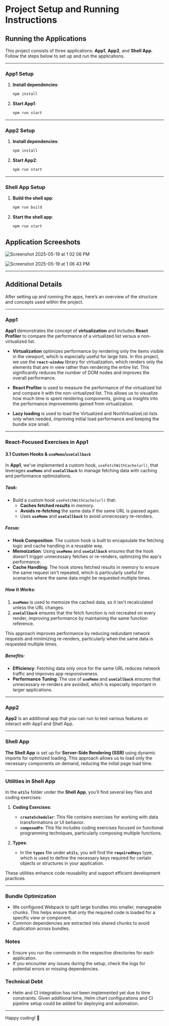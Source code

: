 # Project Setup and Running Instructions

## Running the Applications

This project consists of three applications: **App1**, **App2**, and **Shell App**. Follow the steps below to set up and run the applications.

---

### App1 Setup

1. **Install dependencies**:
    ```bash
    npm install
    ```

2. **Start App1**:
    ```bash
    npm run start
    ```

---

### App2 Setup

1. **Install dependencies**:
    ```bash
    npm install
    ```

2. **Start App2**:
    ```bash
    npm run start
    ```

---

### Shell App Setup

1. **Build the shell app**:
    ```bash
    npm run build
    ```

2. **Start the shell app**:
    ```bash
    npm run start
    ```

## Application Screeshots
   
![Screenshot 2025-05-19 at 1 02 06 PM](https://github.com/user-attachments/assets/a81d0107-cb8c-4b80-845a-fa1e800cb4ce)


![Screenshot 2025-05-19 at 1 06 43 PM](https://github.com/user-attachments/assets/a9171508-5e47-45cf-baec-1d891e139d0f)


---

## Additional Details

After setting up and running the apps, here’s an overview of the structure and concepts used within the project.

---

### App1

**App1** demonstrates the concept of **virtualization** and includes **React Profiler** to compare the performance of a virtualized list versus a non-virtualized list. 

- **Virtualization** optimizes performance by rendering only the items visible in the viewport, which is especially useful for large lists. In this project, we use the **`react-window`** library for virtualization, which renders only the elements that are in view rather than rendering the entire list. This significantly reduces the number of DOM nodes and improves the overall performance.

- **React Profiler** is used to measure the performance of the virtualized list and compare it with the non-virtualized list. This allows us to visualize how much time is spent rendering components, giving us insights into the performance improvements gained from virtualization.

- **Lazy loading** is used to load the Virtualized and NonVirtualizeList lists only when needed, improving initial load performance and keeping the bundle size small.

---

### React-Focused Exercises in App1

#### 3.1 **Custom Hooks & `useMemo`/`useCallback`**

In **App1**, we've implemented a custom hook, `useFetchWithCache(url)`, that leverages **`useMemo`** and **`useCallback`** to manage fetching data with caching and performance optimizations.

##### Task:
- Build a custom hook `useFetchWithCache(url)` that:
  - **Caches fetched results** in memory.
  - **Avoids re-fetching** the same data if the same URL is passed again.
  - Uses **`useMemo`** and **`useCallback`** to avoid unnecessary re-renders.

##### Focus:
- **Hook Composition**: The custom hook is built to encapsulate the fetching logic and cache handling in a reusable way.
- **Memoization**: Using **`useMemo`** and **`useCallback`** ensures that the hook doesn’t trigger unnecessary fetches or re-renders, optimizing the app's performance.
- **Cache Handling**: The hook stores fetched results in memory to ensure the same request isn't repeated, which is particularly useful for scenarios where the same data might be requested multiple times.

##### How It Works:
1. **`useMemo`** is used to memoize the cached data, so it isn't recalculated unless the URL changes.
2. **`useCallback`** ensures that the fetch function is not recreated on every render, improving performance by maintaining the same function reference.

This approach improves performance by reducing redundant network requests and minimizing re-renders, particularly when the same data is requested multiple times.

##### Benefits:
- **Efficiency**: Fetching data only once for the same URL reduces network traffic and improves app responsiveness.
- **Performance Tuning**: The use of **`useMemo`** and **`useCallback`** ensures that unnecessary re-renders are avoided, which is especially important in larger applications.

---

### App2

**App2** is an additional app that you can run to test various features or interact with App1 and Shell App.

---

### Shell App

**The Shell App** is set up for **Server-Side Rendering (SSR)** using dynamic imports for optimized loading. This approach allows us to load only the necessary components on demand, reducing the initial page load time.

---

### Utilities in Shell App

In the **`utils`** folder under the **Shell App**, you’ll find several key files and coding exercises:

1. **Coding Exercises**:
   - **`createScheduler`**: This file contains exercises for working with data transformations or UI behavior.
   - **`composedFn`**: This file includes coding exercises focused on functional programming techniques, particularly composing multiple functions.
   
2. **Types**:
   - In the **`types`** file under **`utils`**, you will find the **`requiredKeys`** type, which is used to define the necessary keys required for certain objects or structures in your application.

These utilities enhance code reusability and support efficient development practices.

---

### Bundle Optimization
 - We configured Webpack to split large bundles into smaller, manageable chunks. This helps ensure that only the required code is loaded for a specific view or component.
 - Common dependencies are extracted into shared chunks to avoid duplication across bundles.

### Notes
- Ensure you run the commands in the respective directories for each application.
- If you encounter any issues during the setup, check the logs for potential errors or missing dependencies.

### Technical Debt

- Helm and CI integration has not been implemented yet due to time constraints.
Given additional time, Helm chart configurations and CI pipeline setup could be added for deploying and automation.

---

Happy coding! 🚀
